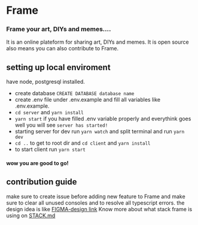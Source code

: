 # Frame

### Frame your art, DIYs and memes....

It is an online plateform for sharing art, DIYs and memes. It is open source also means you can also contribute to Frame.

## setting up local enviroment

have node, postgresql installed.

- create database `CREATE DATABASE database name`
- create .env file under .env.example and fill all variables like .env.example.
- `cd server` and `yarn install`
- `yarn start` if you have filled .env variable properly and everythink goes well you will see `server has started!`
- starting server for dev run `yarn watch` and split terminal and run `yarn dev`
- `cd ..` to get to root dir and `cd client` and `yarn install`
- to start client run `yarn start`

#### wow you are good to go!

## contribution guide

make sure to create issue before adding new feature to Frame and make sure to clear all unused consoles and to resolve all typescript errors.
the design idea is like [FIGMA-design link](https://www.figma.com/file/mZmE4N7OXK2Te4TWDAeCNV/Untitled?node-id=0%3A1)
Know more about what stack frame is using on [STACK.md](https://github.com/tanay-pingalkar/Frame/blob/main/STACK.md)
